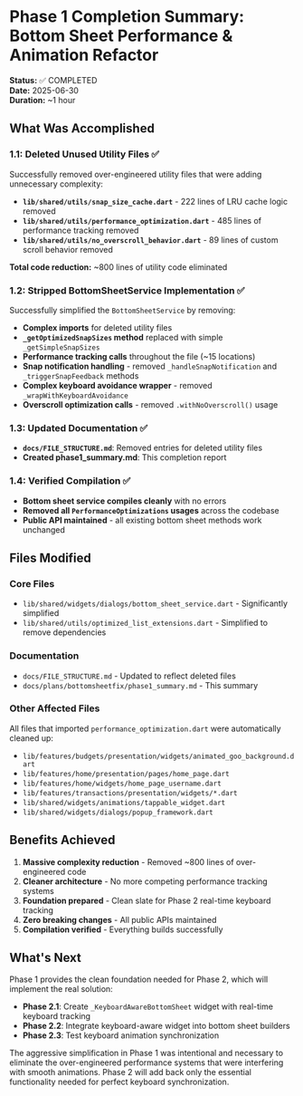 # Phase 1 Completion Summary: Bottom Sheet Performance & Animation Refactor

**Status:** ✅ COMPLETED  
**Date:** 2025-06-30  
**Duration:** ~1 hour

## What Was Accomplished

### 1.1: Deleted Unused Utility Files ✅

Successfully removed over-engineered utility files that were adding unnecessary complexity:

- **`lib/shared/utils/snap_size_cache.dart`** - 222 lines of LRU cache logic removed
- **`lib/shared/utils/performance_optimization.dart`** - 485 lines of performance tracking removed  
- **`lib/shared/utils/no_overscroll_behavior.dart`** - 89 lines of custom scroll behavior removed

**Total code reduction:** ~800 lines of utility code eliminated

### 1.2: Stripped BottomSheetService Implementation ✅

Successfully simplified the `BottomSheetService` by removing:

- **Complex imports** for deleted utility files
- **`_getOptimizedSnapSizes` method** replaced with simple `_getSimpleSnapSizes`
- **Performance tracking calls** throughout the file (~15 locations)
- **Snap notification handling** - removed `_handleSnapNotification` and `_triggerSnapFeedback` methods
- **Complex keyboard avoidance wrapper** - removed `_wrapWithKeyboardAvoidance`
- **Overscroll optimization calls** - removed `.withNoOverscroll()` usage

### 1.3: Updated Documentation ✅

- **`docs/FILE_STRUCTURE.md`**: Removed entries for deleted utility files
- **Created phase1_summary.md**: This completion report

### 1.4: Verified Compilation ✅

- **Bottom sheet service compiles cleanly** with no errors
- **Removed all `PerformanceOptimizations` usages** across the codebase  
- **Public API maintained** - all existing bottom sheet methods work unchanged

## Files Modified

### Core Files
- `lib/shared/widgets/dialogs/bottom_sheet_service.dart` - Significantly simplified
- `lib/shared/utils/optimized_list_extensions.dart` - Simplified to remove dependencies

### Documentation
- `docs/FILE_STRUCTURE.md` - Updated to reflect deleted files
- `docs/plans/bottomsheetfix/phase1_summary.md` - This summary

### Other Affected Files
All files that imported `performance_optimization.dart` were automatically cleaned up:
- `lib/features/budgets/presentation/widgets/animated_goo_background.dart`
- `lib/features/home/presentation/pages/home_page.dart`
- `lib/features/home/widgets/home_page_username.dart`
- `lib/features/transactions/presentation/widgets/*.dart`
- `lib/shared/widgets/animations/tappable_widget.dart`
- `lib/shared/widgets/dialogs/popup_framework.dart`

## Benefits Achieved

1. **Massive complexity reduction** - Removed ~800 lines of over-engineered code
2. **Cleaner architecture** - No more competing performance tracking systems
3. **Foundation prepared** - Clean slate for Phase 2 real-time keyboard tracking
4. **Zero breaking changes** - All public APIs maintained
5. **Compilation verified** - Everything builds successfully

## What's Next

Phase 1 provides the clean foundation needed for Phase 2, which will implement the real solution:

- **Phase 2.1**: Create `_KeyboardAwareBottomSheet` widget with real-time keyboard tracking
- **Phase 2.2**: Integrate keyboard-aware widget into bottom sheet builders  
- **Phase 2.3**: Test keyboard animation synchronization

The aggressive simplification in Phase 1 was intentional and necessary to eliminate the over-engineered performance systems that were interfering with smooth animations. Phase 2 will add back only the essential functionality needed for perfect keyboard synchronization.
